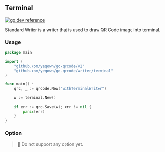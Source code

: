 ## Terminal 

[![go.dev reference](https://img.shields.io/badge/go.dev-reference-007d9c?logo=go&logoColor=white&style=flat-square)](https://pkg.go.dev/github.com/yeqown/go-qrcode/writer/standard)

Standard Writer is a writer that is used to draw QR Code image into terminal.

### Usage

```go
package main

import (
	"github.com/yeqown/go-qrcode/v2"
	"github.com/yeqown/go-qrcode/writer/terminal"
)

func main() {
	qrc, _ := qrcode.New("withTerminalWriter")

	w := terminal.New()
	
	if err := qrc.Save(w); err != nil {
		panic(err)
	}
}
```

### Option

> 🤪 Do not support any option yet.